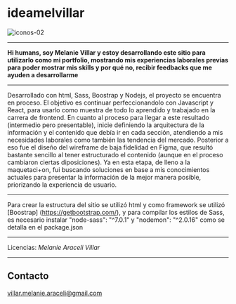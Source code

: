 # ideamelvillar
![iconos-02](https://user-images.githubusercontent.com/106325512/174683941-d51ad7b3-0046-436b-9e1b-b51ca9721a16.png)
***
**Hi humans, soy Melanie Villar y estoy desarrollando este sitio para utilizarlo como mi portfolio, mostrando mis experiencias laborales previas para poder mostrar mis skills y por qué no, recibir feedbacks que me ayuden a desarrollarme**
***
Desarrollado con html, Sass, Boostrap y Nodejs, el proyecto se encuentra en proceso. El objetivo es continuar perfeccionandolo con Javascript y React, para usarlo como muestra de todo lo aprendido y trabajado en la carrera de frontend. En cuanto al proceso para llegar a este resultado (intermedio pero presentable), inicie definiendo la arquitectura de la información y el contenido que debía ir en cada sección, atendiendo a mis necesidades laborales como también las tendencia del mercado. Posterior a eso fue el diseño del wireframe de baja fidelidad en Figma, que resultó bastante sencillo al tener estructurado el contenido (aunque en el proceso cambiaron ciertas diposiciones). Ya en esta etapa, de lleno a la maquetaci+on, fui buscando soluciones en base a mis conocimientos actuales para presentar la información de la mejor manera posible, priorizando la experiencia de usuario. 
***
Para crear la estructura del sitio se utilizó html y como framework se utilizó [Boostrap] (https://getbootstrap.com/), y para compilar los estilos de Sass, es necesario instalar "node-sass": "^7.0.1" y "nodemon": "^2.0.16" como se detalla en el package.json
***
Licencias: *Melanie Araceli Villar*
***
## Contacto
villar.melanie.araceli@gmail.com
